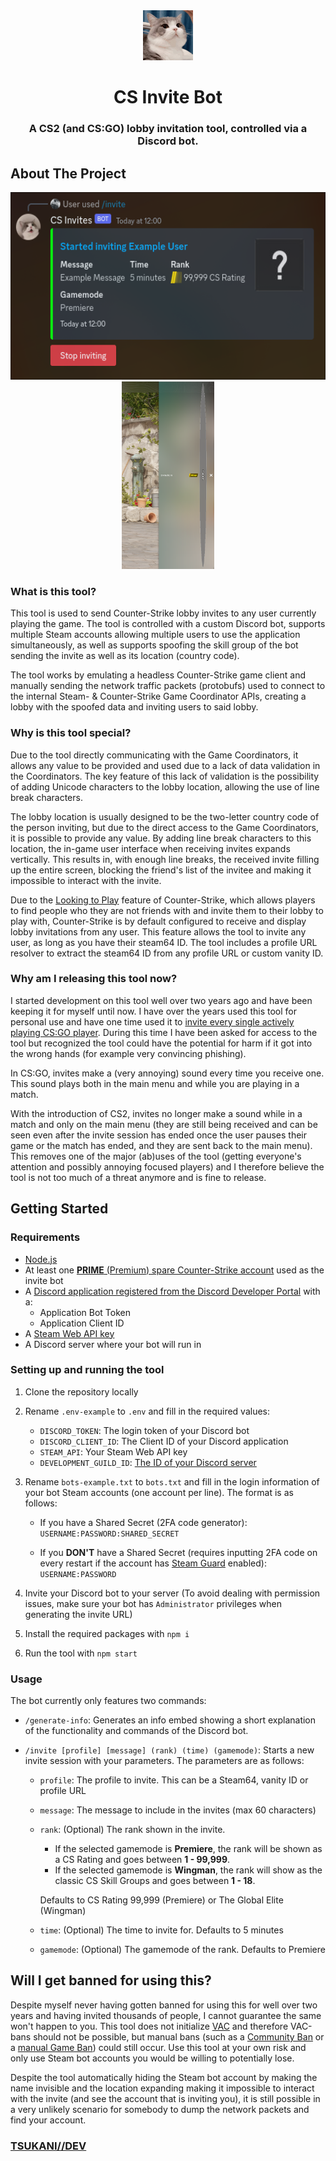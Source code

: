 <div align="center">
  <img src="img/readme/tudou.jpg" alt="Logo" width="80" height="80">
  <br />
  <h1>CS Invite Bot</h1>
  <h3>A CS2 (and CS:GO) lobby invitation tool, controlled via a Discord bot.</h3>
</div>

## About The Project


<div align="center">
  <img src="img/readme/discord.png" alt="Discord Bot Picture" title="Discord Bot" height="300">
  <img src="img/readme/in-game.png" alt="In-game Invite Picture" title="In-game Invite" height="300">
</div>

### What is this tool?

This tool is used to send Counter-Strike lobby invites to any user currently playing the game. The tool is controlled with a custom Discord bot, supports multiple Steam accounts allowing multiple users to use the application simultaneously, as well as supports spoofing the skill group of the bot sending the invite as well as its location (country code).

The tool works by emulating a headless Counter-Strike game client and manually sending the network traffic packets (protobufs) used to connect to the internal Steam- & Counter-Strike Game Coordinator APIs, creating a lobby with the spoofed data and inviting users to said lobby.

### Why is this tool special?

Due to the tool directly communicating with the Game Coordinators, it allows any value to be provided and used due to a lack of data validation in the Coordinators. The key feature of this lack of validation is the possibility of adding Unicode characters to the lobby location, allowing the use of line break characters.

The lobby location is usually designed to be the two-letter country code of the person inviting, but due to the direct access to the Game Coordinators, it is possible to provide any value. By adding line break characters to this location, the in-game user interface when receiving invites expands vertically. This results in, with enough line breaks, the received invite filling up the entire screen, blocking the friend's list of the invitee and making it impossible to interact with the invite.

Due to the [Looking to Play](https://counterstrike.fandom.com/wiki/Looking_to_Play) feature of Counter-Strike, which allows players to find people who they are not friends with and invite them to their lobby to play with, Counter-Strike is by default configured to receive and display lobby invitations from any user. This feature allows the tool to invite any user, as long as you have their steam64 ID. The tool includes a profile URL resolver to extract the steam64 ID from any profile URL or custom vanity ID.

### Why am I releasing this tool now?

I started development on this tool well over two years ago and have been keeping it for myself until now. I have over the years used this tool for personal use and have one time used it to [invite every single actively playing CS:GO player](https://exrode.com/counter-strike/csgo-players-get-invitations-from-random-people-en-masse-how-to-defend-yourself-against-it-and-why-is-it-happening). During this time I have been asked for access to the tool but recognized the tool could have the potential for harm if it got into the wrong hands (for example very convincing phishing).

In CS:GO, invites make a (very annoying) sound every time you receive one. This sound plays both in the main menu and while you are playing in a match.

With the introduction of CS2, invites no longer make a sound while in a match and only on the main menu (they are still being received and can be seen even after the invite session has ended once the user pauses their game or the match has ended, and they are sent back to the main menu). This removes one of the major (ab)uses of the tool (getting everyone's attention and possibly annoying focused players) and I therefore believe the tool is not too much of a threat anymore and is fine to release.

## Getting Started

### Requirements

-   [Node.js](https://nodejs.org/en)
-   At least one [**PRIME** (Premium) spare Counter-Strike account](https://store.steampowered.com/app/730/CounterStrike_2/) used as the invite bot
-   A [Discord application registered from the Discord Developer Portal](https://discord.com/developers/applications) with a:
    -   Application Bot Token
    -   Application Client ID
-   A [Steam Web API key](https://steamcommunity.com/dev)
-   A Discord server where your bot will run in

### Setting up and running the tool

1. Clone the repository locally

2. Rename `.env-example` to `.env` and fill in the required values:

    - `DISCORD_TOKEN`: The login token of your Discord bot
    - `DISCORD_CLIENT_ID`: The Client ID of your Discord application
    - `STEAM_API`: Your Steam Web API key
    - `DEVELOPMENT_GUILD_ID`: [The ID of your Discord server ](https://support.discord.com/hc/en-us/articles/206346498-Where-can-I-find-my-User-Server-Message-ID-)

3. Rename `bots-example.txt` to `bots.txt` and fill in the login information of your bot Steam accounts (one account per line). The format is as follows:

    - If you have a Shared Secret (2FA code generator):
      `USERNAME:PASSWORD:SHARED_SECRET`

    - If you **DON'T** have a Shared Secret (requires inputting 2FA code on every restart if the account has [Steam Guard](https://help.steampowered.com/en/faqs/view/06B0-26E6-2CF8-254C) enabled): `USERNAME:PASSWORD`

4. Invite your Discord bot to your server (To avoid dealing with permission issues, make sure your bot has `Administrator` privileges when generating the invite URL)

5. Install the required packages with `npm i`

6. Run the tool with `npm start`

### Usage

The bot currently only features two commands:

-   `/generate-info`: Generates an info embed showing a short explanation of the functionality and commands of the Discord bot.
-   `/invite [profile] [message] (rank) (time) (gamemode)`: Starts a new invite session with your parameters. The parameters are as follows:

    -   `profile`: The profile to invite. This can be a Steam64, vanity ID or profile URL
    -   `message`: The message to include in the invites (max 60 characters)
    -   `rank`: (Optional) The rank shown in the invite.

        -   If the selected gamemode is **Premiere**, the rank will be shown as a CS Rating and goes between **1 - 99,999**.
        -   If the selected gamemode is **Wingman**, the rank will show as the classic CS Skill Groups and goes between **1 - 18**.

        Defaults to CS Rating 99,999 (Premiere) or The Global Elite (Wingman)

    -   `time`: (Optional) The time to invite for. Defaults to 5 minutes
    -   `gamemode`: (Optional) The gamemode of the rank. Defaults to Premiere

## Will I get banned for using this?

Despite myself never having gotten banned for using this for well over two years and having invited thousands of people, I cannot guarantee the same won't happen to you. This tool does not initialize [VAC](https://help.steampowered.com/en/faqs/view/571A-97DA-70E9-FF74) and therefore VAC-bans should not be possible, but manual bans (such as a [Community Ban](https://help.steampowered.com/en/faqs/view/4F62-35F9-F395-5C23) or a [manual Game Ban](https://help.steampowered.com/en/faqs/view/4E54-0B96-D0A4-1557)) could still occur. Use this tool at your own risk and only use Steam bot accounts you would be willing to potentially lose.

Despite the tool automatically hiding the Steam bot account by making the name invisible and the location expanding making it impossible to interact with the invite (and see the account that is inviting you), it is still possible in a very unlikely scenario for somebody to dump the network packets and find your account.

### **[TSUKANI//DEV](https://tsukani.dev)**
